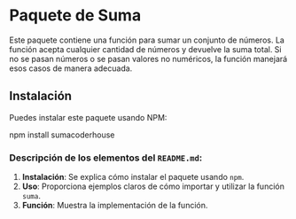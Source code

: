 # Paquete de Suma

Este paquete contiene una función para sumar un conjunto de números. La función acepta cualquier cantidad de números y devuelve la suma total. Si no se pasan números o se pasan valores no numéricos, la función manejará esos casos de manera adecuada.

## Instalación

Puedes instalar este paquete usando NPM:

npm install sumacoderhouse


### Descripción de los elementos del `README.md`:

1. **Instalación**: Se explica cómo instalar el paquete usando `npm`.
2. **Uso**: Proporciona ejemplos claros de cómo importar y utilizar la función `suma`.
3. **Función**: Muestra la implementación de la función.


